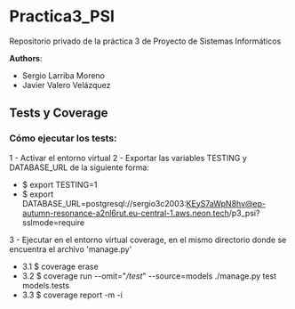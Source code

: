 # Practica3_PSI
Repositorio privado de la práctica 3 de Proyecto de Sistemas Informáticos

**Authors**:
- Sergio Larriba Moreno
- Javier Valero Velázquez

## Tests y Coverage

### Cómo ejecutar los tests:

1 - Activar el entorno virtual
2 - Exportar las variables TESTING y DATABASE_URL de la siguiente forma:
  - $ export TESTING=1
  - $ export DATABASE_URL=postgresql://sergio3c2003:KEyS7aWpN8hv@ep-autumn-resonance-a2nl6rut.eu-central-1.aws.neon.tech/p3_psi?sslmode=require

3 - Ejecutar en el entorno virtual coverage, en el mismo directorio donde se encuentra el archivo 'manage.py'
  - 3.1 $ coverage erase
  - 3.2 $ coverage run --omit="*/test*" --source=models ./manage.py test models.tests
  - 3.3 $ coverage report -m -i
